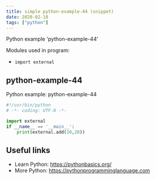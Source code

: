 ```yaml
---
title: simple python-example-44 (snippet)
date: 2020-02-10
tags: ["python"]
---
```

Python example 'python-example-44'


Modules used in program: 
* `import external`

## python-example-44

Python example: python-example-44

```python
#!/usr/bin/python
# -*- coding: UTF-8 -*-

import external
if __name__ == '__main__':
    print(external.add(10,20))


```

## Useful links

- Learn Python: https://pythonbasics.org/
- More Python: https://pythonprogramminglanguage.com
